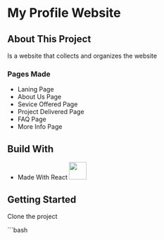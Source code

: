 <h1>My Profile Website</h1>

<h2>About This Project</h2>
<p>Is a website that collects and organizes the website</p>

<h3>Pages Made</h3>
<ul>
  <li>Laning Page</li>
  <li>About Us Page</li>
  <li>Sevice Offered Page</li>
  <li>Project Delivered Page</li>
  <li>FAQ Page</li>
  <li>More Info Page</li>
</ul>

<h2>Build With</h2>
<ul>
  <li>Made With React <img src="https://upload.wikimedia.org/wikipedia/commons/thumb/a/a7/React-icon.svg/2300px-React-icon.svg.png" width="40px" /></li>
</ul>

<h2>Getting Started</h2>
<p>Clone the project</p>
```bash

```
